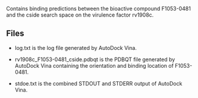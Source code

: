 Contains binding predictions between the bioactive compound F1053-0481 and the cside search space on the virulence factor rv1908c.

## Files

- log.txt is the log file generated by AutoDock Vina.

- rv1908c_F1053-0481_cside.pdbqt is the PDBQT file generated by AutoDock Vina containing the orientation and binding location of F1053-0481.

- stdoe.txt is the combined STDOUT and STDERR output of AutoDock Vina.

